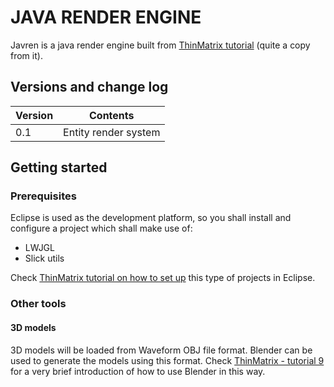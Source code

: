 # JAVA RENDER ENGINE
Javren is a java render engine built from [ThinMatrix tutorial](https://www.youtube.com/user/ThinMatrix) (quite a copy from it).

## Versions and change log

| Version | Contents                                    |
| ------- |-------------------------------------------- |
|   0.1   | Entity render system                        |


## Getting started

### Prerequisites
Eclipse is used as the development platform, so you shall install and configure a project which shall make use of:

- LWJGL
- Slick utils

Check [ThinMatrix tutorial on how to set up](https://www.youtube.com/watch?v=Jdkq-aSFEA0) this type of projects in Eclipse.

### Other tools
#### 3D models
3D models will be loaded from Waveform OBJ file format. Blender can be used to
generate the models using this format. Check [ThinMatrix - tutorial 9 ](https://www.youtube.com/watch?annotation_id=annotation_3023189627&feature=iv&src_vid=50Y9u7K0PZo&v=KMWUjNE0fYI) for a very brief introduction of how to use Blender in this way.

